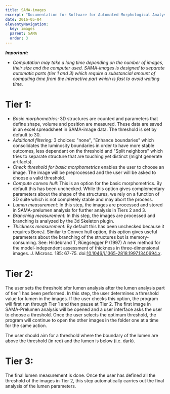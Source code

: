```yaml
---
title: SAMA-images
excerpt: "Documentation for Software for Automated Morphological Analysis : configuration and launch of the image analysis."
date: 2016-05-04
eleventyNavigation:
  key: images
  parent: SAMA
  order: 3
---
```


_**Important:**_

*   _Computation may take a long time depending on the number of images, their size and the computer used. SAMA-images is designed to separate automatic parts (tier 1 and 3) which require a substancial amount of computing time from the interactive part which is fast to avoid waiting time._

# Tier 1:

*   *Basic morphometrics:* 3D structures are counted and parameters that define shape, volume and position are measured. These data are saved in an excel spreadsheet in SAMA-image data. The threshold is set by default to 30.
*   *Additional filtering:* 3 choices: "none", "Enhance boundaries" which consolidates the luminosity boundaries in order to have more stable outcomes, less dependant on the threshold and "Split neighbors" which tries to separate structure that are touching yet distinct (might generate artifacts).
*   *Check threshold for basic morphometrics* enables the user to choose an image. The image will be preprocessed and the user will be asked to choose a valid threshold.
*   *Compute convex hull:* This is an option for the basic morphometrics. By default this has been unchecked. While this option gives complementary parameters about the shape of the structures, we rely on a function of 3D suite which is not completely stable and may abort the process.
*   *Lumen measurement:* In this step, the images are processed and stored in SAMA-prelumen analysis for further analysis in Tiers 2 and 3.
*   *Branching measurement:* In this step, the images are processed and branching is analyzed by the 3d Skeleton plugin.
*   *Thickness measurement:* By default this has been unchecked because it requires BoneJ. Similar to Convex hull option, this option gives useful parameters about the branching of the structures but is memory-consuming. See: Hildebrand T, Rüegsegger P (1997) A new method for the model-independent assessment of thickness in three-dimensional images. J. Microsc. 185: 67-75\. doi:[10.1046/j.1365-2818.1997.1340694.x](https://doi.org/10.1046/j.1365-2818.1997.1340694.x).

# Tier 2:

The user sets the threshold sfor lumen analysis after the lumen analysis part of tier 1 has been performed. In this step, the user determines a threshold value for lumen in the images. If the user checks this option, the program will first run through Tier 1 and then pause at Tier 2\. The first image in SAMA-Prelumen analysis will be opened and a user interface asks the user to choose a threshold. Once the user selects the optimum threshold, the program will continue to open the other images in the folder one at a time for the same action.

The user should aim for a threshold where the boundary of the lumen are above the threshold (in red) and the lumen is below (i.e. dark).

# Tier 3:

The final lumen measurement is done. Once the user has defined all the threshold of the images in Tier 2, this step automatically carries out the final analysis of the lumen parameters.
